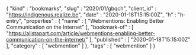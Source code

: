 {
  "kind" : "bookmarks",
  "slug" : "2020/01/gbqch",
  "client_id" : "https://indigenous.realize.be",
  "date" : "2020-01-18T15:15:00Z",
  "h" : "h-entry",
  "properties" : {
    "name" : [ "Webmentions: Enabling Better Communication on the Internet" ],
    "bookmark-of" : [ "https://alistapart.com/article/webmentions-enabling-better-communication-on-the-internet/" ],
    "published" : [ "2020-01-18T15:15:00Z" ],
    "category" : [ "webmention" ]
  },
  "tags" : [ "webmention" ]
}
